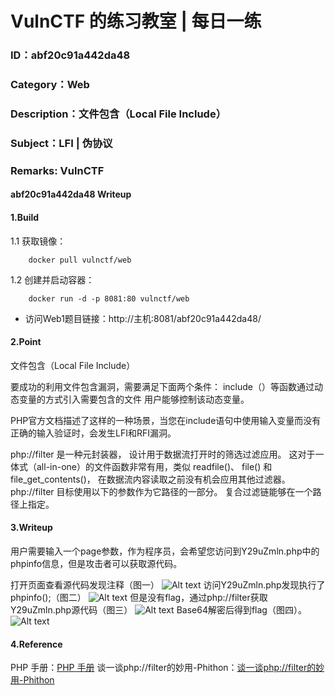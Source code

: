 # VulnCTF 的练习教室 | 每日一练
### ID：abf20c91a442da48
### Category：Web
### Description：文件包含（Local File Include）
### Subject：LFI | 伪协议
### Remarks: VulnCTF

#### abf20c91a442da48 Writeup

#### 1.Build

1.1 获取镜像：

```
    docker pull vulnctf/web
```

1.2 创建并启动容器：

```
    docker run -d -p 8081:80 vulnctf/web
```

* 访问Web1题目链接：http://主机:8081/abf20c91a442da48/


#### 2.Point
文件包含（Local File Include）

要成功的利用文件包含漏洞，需要满足下面两个条件： include（）等函数通过动态变量的方式引入需要包含的文件 用户能够控制该动态变量。

PHP官方文档描述了这样的一种场景，当您在include语句中使用输入变量而没有正确的输入验证时，会发生LFI和RFI漏洞。

php://filter 是一种元封装器， 设计用于数据流打开时的筛选过滤应用。 
这对于一体式（all-in-one）的文件函数非常有用，类似 readfile()、 file() 和 file_get_contents()， 在数据流内容读取之前没有机会应用其他过滤器。 
php://filter 目标使用以下的参数作为它路径的一部分。 复合过滤链能够在一个路径上指定。


#### 3.Writeup
用户需要输入一个page参数，作为程序员，会希望您访问到Y29uZmln.php中的phpinfo信息，但是攻击者可以获取源代码。

打开页面查看源代码发现注释（图一）
    ![Alt text](http://p1wq82j1w.bkt.clouddn.com/1_1.png)
    访问Y29uZmln.php发现执行了phpinfo();（图二）
    ![Alt text](http://p1wq82j1w.bkt.clouddn.com/1_2.png)
    但是没有flag，通过php://filter获取Y29uZmln.php源代码（图三）
    ![Alt text](http://p1wq82j1w.bkt.clouddn.com/1_3.png)
    Base64解密后得到flag（图四）。
    ![Alt text](http://p1wq82j1w.bkt.clouddn.com/1_4.png)

#### 4.Reference
PHP 手册：[PHP 手册](http://php.net/manual/zh/function.include.php)
谈一谈php://filter的妙用-Phithon：[谈一谈php://filter的妙用-Phithon](https://www.leavesongs.com/PENETRATION/php-filter-magic.html)


 
